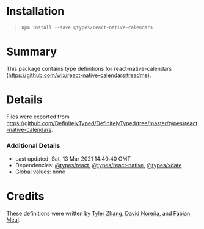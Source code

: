 # Installation
> `npm install --save @types/react-native-calendars`

# Summary
This package contains type definitions for react-native-calendars (https://github.com/wix/react-native-calendars#readme).

# Details
Files were exported from https://github.com/DefinitelyTyped/DefinitelyTyped/tree/master/types/react-native-calendars.

### Additional Details
 * Last updated: Sat, 13 Mar 2021 14:40:40 GMT
 * Dependencies: [@types/react](https://npmjs.com/package/@types/react), [@types/react-native](https://npmjs.com/package/@types/react-native), [@types/xdate](https://npmjs.com/package/@types/xdate)
 * Global values: none

# Credits
These definitions were written by [Tyler Zhang](https://github.com/Tyler-Zhang), [David Noreña](https://github.com/DavidNorena), and [Fabian Meul](https://github.com/FabianMeul).
